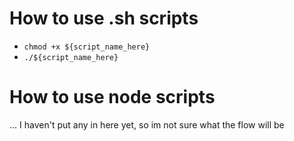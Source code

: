 # How to use .sh scripts
- `chmod +x ${script_name_here}`
- `./${script_name_here}`

# How to use node scripts
... I haven't put any in here yet, so im not sure what the flow will be